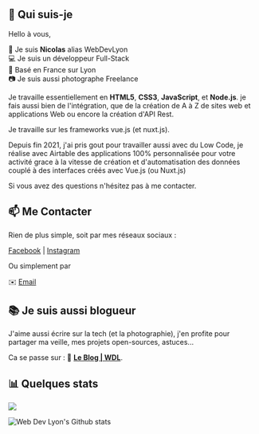 ## 👋 Qui suis-je

Hello à vous, 

👦 Je suis **Nicolas** alias WebDevLyon<br>
💻 Je suis un développeur Full-Stack<br>
🌇 Basé en France sur Lyon<br>
📷 Je suis aussi photographe Freelance<br>

Je travaille essentiellement en **HTML5**, **CSS3**, **JavaScript**, et **Node.js**. je fais aussi bien de l'intégration, que de la création de A à Z de sites web et applications Web ou encore la création d'API Rest.

Je travaille sur les frameworks vue.js (et nuxt.js).

Depuis fin 2021, j'ai pris gout pour travailler aussi avec du Low Code, je réalise avec Airtable des applications 100% personnalisée pour votre activité grace à la vitesse de création et d'automatisation des données couplé à des interfaces créés avec Vue.js (ou Nuxt.js)

Si vous avez des questions n'hésitez pas à me contacter.

## 📫 Me Contacter

Rien de plus simple, soit par mes réseaux sociaux :

[Facebook][FB] | [Instagram][Insta] 

Ou simplement par 

✉️ [Email](mailto:contact@webdevlyon.fr)

## 📚 Je suis aussi blogueur

J'aime aussi écrire sur la tech (et la photographie), j'en profite pour partager ma veille, mes projets open-sources, astuces...

Ca se passe sur : 📝 **[Le Blog | WDL][Blog]**. 
 
## 📊 Quelques stats

![](https://visitor-badge.glitch.me/badge?page_id=github.com/WebDevLyon)

![Web Dev Lyon's Github stats](https://github-readme-stats.vercel.app/api?username=WebDevLyon&show_icons=true)

[FB]: https://www.facebook.com/WebDevLyon
[Insta]: https://www.instagram.com/nicolaslachise/
[Blog]: http://leblog.webdevlyon.fr/
